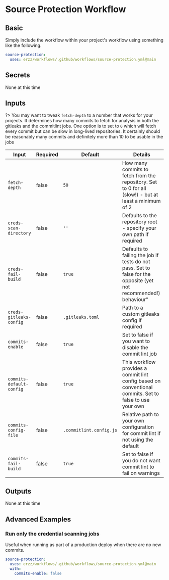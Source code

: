 # Source Protection Workflow

## Basic

Simply include the workflow within your project's workflow using something like the following.

```yaml
source-protection:
  uses: erzz/workflows/.github/workflows/source-protection.yml@main
```
## Secrets

None at this time

## Inputs

?> You may want to tweak `fetch-depth` to a number that works for your projects. It determines how many commits to fetch for analysis in both the gitleaks and the commitlint jobs.
One option is to set to `0` which will fetch every commit but can be slow in long-lived repositories. It certainly should be reasonably many commits and definitely more than 10 to be usable
in the jobs

| Input                    | Required | Default                 | Details                                                                                                           |
| ------------------------ | -------- | ----------------------- | ----------------------------------------------------------------------------------------------------------------- |
| `fetch-depth`            | false    | `50`                    | How many commits to fetch from the repository. Set to 0 for all (slow!) - but at least a minimum of 2             |
| `creds-scan-directory`   | false    | `''`                    | Defaults to the repository root - specify your own path if required                                               |
| `creds-fail-build`       | false    | `true`                  | Defaults to failing the job if tests do not pass. Set to false for the opposite (yet not recommended!) behaviour" |
| `creds-gitleaks-config`  | false    | `.gitleaks.toml`        | Path to a custom gitleaks config if required                                                                      |
| `commits-enable`         | false    | `true`                  | Set to false if you want to disable the commit lint job                                                           |
| `commits-default-config` | false    | `true`                  | This workflow provides a commit lint config based on conventional commits. Set to false to use your own           |
| `commits-config-file`    | false    | `.commitlint.config.js` | Relative path to your own configuration for commit lint if not using the default                                  |
| `commits-fail-build`     | false    | `true`                  | Set to false if you do not want commit lint to fail on warnings                                                   |

## Outputs

None at this time

## Advanced Examples

### Run only the credential scanning jobs

Useful when running as part of a production deploy when there are no new commits.

```yaml
source-protection:
  uses: erzz/workflows/.github/workflows/source-protection.yml@main
  with:
    commits-enable: false
```

